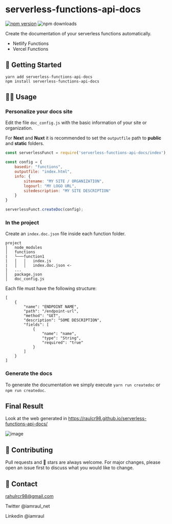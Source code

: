 # serverless-functions-api-docs

[![npm version](https://badge.fury.io/js/serverless-functions-api-docs.svg)](https://badge.fury.io/js/serverless-functions-api-docs)
![npm downloads](https://img.shields.io/npm/dm/serverless-functions-api-docs.svg)

Create the documentation of your serverless functions automatically.

* Netlify Functions
* Vercel Functions

## 🚀 Getting Started

```
yarn add serverless-functions-api-docs
npm install serverless-functions-api-docs
```

## 👩‍💻 Usage

### Personalize your docs site

Edit the file `doc_config.js` with the basic information of your site or organization.

For **Next** and **Nuxt** it is recommended to set the `outputfile` path to **public** and **static** folders.

```javascript
const serverlessFunct = require('serverless-functions-api-docs/index');

const config = {
    basedir: "functions",
    outputfile: "index.html",
    info: {
        sitename: "MY SITE / ORGANIZATION",
        logourl: "MY LOGO URL",
        sitedescription: "MY SITE DESCRIPTION"
    }
}

serverlessFunct.createDoc(config);
```

### In the project

Create an `index.doc.json` file inside each function folder.

```
project
│   node_modules
│   functions
|   └───function1
|   │   │   index.js
|   │   │   index.doc.json <-
|   ...
│   package.json
│   doc_config.js    
```

Each file must have the following structure:

```
[
    {
        "name": "ENDPOINT NAME",
        "path": "/endpoint-url",
        "method": "GET",
        "description": "SOME DESCRIPTION",
        "fields": [
            {
                "name": "name",
                "type": "String",
                "required": "true"
            }
        ]
    }
]
```

### Generate the docs

To generate the documentation we simply execute `yarn run createdoc` or `npm run createdoc`.

## Final Result

Look at the web generated in https://raulcr98.github.io/serverless-functions-api-docs/

![image](https://user-images.githubusercontent.com/32805147/142460481-ab0d5a76-1a51-48c3-b663-0ff0f49ad8fe.png)

## 👏 Contributing

Pull requests and 🌟 stars are always welcome.
For major changes, please open an issue first to discuss what you would like to change.

## 📩 Contact

rahulrcr98@gmail.com

Twitter @iamraul_net

Linkedin @iamraul

